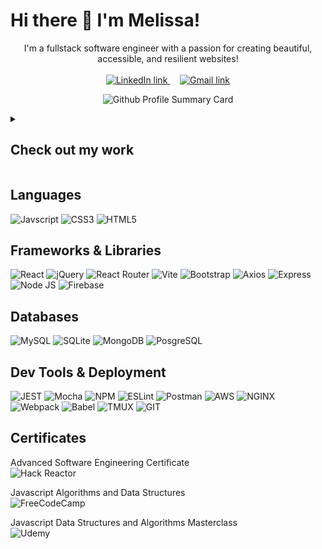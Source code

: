 # Hi there 👋 I'm Melissa!

<p align="center">
  I'm a fullstack software engineer with a passion for creating beautiful, accessible, and resilient websites!
  </br> </br>
  <a href="https://www.linkedin.com/in/melissa-gv/" target="_blank">
    <img alt="LinkedIn link" src="https://img.shields.io/badge/linkedin-%230077B5.svg?&amp;style=for-the-badge&amp;logo=linkedin&amp;logoColor=white">
  </a>
  &nbsp; &nbsp;
  <a href="mailto:melissagilv@gmail.com">
    <img alt="Gmail link" src="https://img.shields.io/badge/Gmail-D14836?style=for-the-badge&logo=gmail&logoColor=white">
  </a>
</p>

<p align="center">
  <img alt="Github Profile Summary Card" src="https://github-profile-summary-cards.vercel.app/api/cards/profile-details?username=melissa-gv&theme=github_dark">
</p>

<details>
  <summary>
    <h2>Check out my work</h2>
  </summary>

<img src="https://user-images.githubusercontent.com/104800030/221701466-a030842e-f4a5-4c0e-9372-b3098d89fa03.png" align="right" width="35%"/>

### Rate the Review

*A game where players guess the Yelp review rating of local restaurants.*

Links:
 - [Play Rate the Review Online](http://playratethereview.com)
 - [Frontend Repo](https://github.com/melissa-gv/Rate-The-Review-Frontend)
 - [Backend Repo](https://github.com/melissa-gv/Rate-The-Review-Backend)

<br clear="left"/>
<br />
<br />
<br />

### AMAZAM
*AMAZAM is an online store that sells clothing, shoes, and accessories. The app provides an intuitive shopping experience where customers can view product information, browse related products, read and add reviews, and search and answer questions about the products.*

<p align="center">
 <img src="https://user-images.githubusercontent.com/104800030/221713152-6b8e518f-50ca-479a-9a13-aae578785b1c.png" width="35%"/>
 <img src="https://user-images.githubusercontent.com/104800030/221699201-abb9fa96-eee1-465c-8105-3208e48ee91f.png" width="35%"/>
</p>

Repo Links:
 - [Frontend](https://github.com/RFC2207-SEGA/AMAZAM)
 - [Backend](https://github.com/SDC-Yoda/SDC-API-Reviews)
<br />

<img src="https://user-images.githubusercontent.com/104800030/221699495-894e4781-d9c3-41f5-b212-1d0334b328f7.png" align="right" width="45%"/>

### Old School
*Old School is an online content-sharing platform for senior citizens where they can share videos, blogs, and their biographies.*

Repo Links:
 - [Frontend](https://github.com/RFC-Blue-Ocean-Minas-Tirith/Old-School-Front-End)
 - [Backend](https://github.com/RFC-Blue-Ocean-Minas-Tirith/Old-School-Back-End)
<br clear="left"/>

</details>

## Languages
![Javscript](https://img.shields.io/badge/JavaScript-323330?style=for-the-badge&logo=javascript&logoColor=F7DF1E)
![CSS3](https://img.shields.io/badge/CSS3-1572B6?style=for-the-badge&logo=css3&logoColor=white)
![HTML5](https://img.shields.io/badge/HTML5-E34F26?style=for-the-badge&logo=html5&logoColor=white)

## Frameworks & Libraries
![React](https://img.shields.io/badge/React-20232A?style=for-the-badge&logo=react&logoColor=61DAFB)
![jQuery](https://img.shields.io/badge/jQuery-0769AD?style=for-the-badge&logo=jquery&logoColor=white)
![React Router](https://img.shields.io/badge/React_Router-CA4245?style=for-the-badge&logo=react-router&logoColor=white)
![Vite](https://img.shields.io/badge/Vite-B73BFE?style=for-the-badge&logo=vite&logoColor=FFD62E)
![Bootstrap](https://img.shields.io/badge/Bootstrap-563D7C?style=for-the-badge&logo=bootstrap&logoColor=white)
![Axios](https://img.shields.io/badge/Axios-671DDF?style=for-the-badge&logo=AXIOS&logoColor=white)
![Express](https://img.shields.io/badge/Express.js-000000?style=for-the-badge&logo=express&logoColor=white)
![Node JS](https://img.shields.io/badge/Node.js-339933?style=for-the-badge&logo=nodedotjs&logoColor=white)
![Firebase](https://img.shields.io/badge/firebase-ffca28?style=for-the-badge&logo=firebase&logoColor=black)

## Databases
![MySQL](https://img.shields.io/badge/MySQL-005C84?style=for-the-badge&logo=mysql&logoColor=white)
![SQLite](https://img.shields.io/badge/SQLite-07405E?style=for-the-badge&logo=sqlite&logoColor=white)
![MongoDB](https://img.shields.io/badge/MongoDB-4EA94B?style=for-the-badge&logo=mongodb&logoColor=white)
![PosgreSQL](https://img.shields.io/badge/PostgreSQL-316192?style=for-the-badge&logo=postgresql&logoColor=white)

## Dev Tools & Deployment
![JEST](https://img.shields.io/badge/chai-A30701?style=for-the-badge&logo=chai&logoColor=white)
![Mocha](https://img.shields.io/badge/Mocha-8D6748?style=for-the-badge&logo=Mocha&logoColor=white)
![NPM](https://img.shields.io/badge/npm-CB3837?style=for-the-badge&logo=npm&logoColor=white)
![ESLint](https://img.shields.io/badge/eslint-3A33D1?style=for-the-badge&logo=eslint&logoColor=white)
![Postman](https://img.shields.io/badge/Postman-FF6C37?style=for-the-badge&logo=Postman&logoColor=white)
![AWS](https://img.shields.io/badge/Amazon_AWS-FF9900?style=for-the-badge&logo=amazonaws&logoColor=white)
![NGINX](https://img.shields.io/badge/Nginx-009639?style=for-the-badge&logo=nginx&logoColor=white)
![Webpack](https://img.shields.io/badge/Webpack-8DD6F9?style=for-the-badge&logo=Webpack&logoColor=white)
![Babel](https://img.shields.io/badge/Babel-F9DC3E?style=for-the-badge&logo=babel&logoColor=white)
![TMUX](https://img.shields.io/badge/tmux-1BB91F?style=for-the-badge&logo=tmux&logoColor=white)
![GIT](https://img.shields.io/badge/GIT-E44C30?style=for-the-badge&logo=git&logoColor=white)

## Certificates
Advanced Software Engineering Certificate </br>
![Hack Reactor](https://img.shields.io/badge/Hack%20Reactor-3A50A0?style=for-the-badge&logo=Circle&logoColor=white)

Javascript Algorithms and  Data Structures </br>
![FreeCodeCamp](https://img.shields.io/badge/freecodecamp-27273D?style=for-the-badge&logo=freecodecamp&logoColor=white)

Javascript Data Structures and Algorithms Masterclass </br>
![Udemy](https://img.shields.io/badge/Udemy-EC5252?style=for-the-badge&logo=Udemy&logoColor=white)
